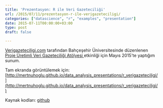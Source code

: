 ```yaml
---
title: 'Prezentasyon: R ile Veri Gazeteciliği'
url: /2015/07/11/prezentasyon-r-ile-verigazeteciligi/
categories: ["datascience", "r", "examples", "presentation"]
date: 2015-07-11T00:00:00+03:00
type: post
draft: false

---
```


[Verigazeteciligi.com](Verigazeteciligi.com) tarafından Bahçeşehir Üniversitesinde düzenlenen [Proje Üretimli Veri Gazeteciliği Atölyesi ](http://www.verigazeteciligi.com/bahcesehir-universitesi-proje-uretimli-veri-gazeteciligi-atolyesi-duzenlendi/) etkinliği için Mayıs 2015'te yaptığım sunum.

<!--more-->

Tam ekranda görüntülemek için: [http://mertnuhoglu.github.io/data_analysis_presentations/r_verigazeteciligi/](http://mertnuhoglu.github.io/data_analysis_presentations/r_verigazeteciligi/)

Kaynak kodları: [github](https://github.com/mertnuhoglu/data_analysis_presentations/tree/gh-pages/r_verigazeteciligi)


